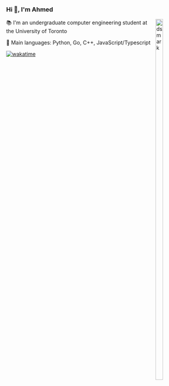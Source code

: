 ### Hi 👋, I'm Ahmed


<img alt="dsmark" align="right"  height="50%" width="20%" src="https://c.tenor.com/NzrqQHFBVz8AAAAj/kitty-transparent.gif">


📚 I'm an undergraduate computer engineering student at the University of Toronto

🌟 Main languages: Python, Go, C++, JavaScript/Typescript

[![wakatime](https://wakatime.com/badge/user/a4c96e12-aca2-4c2e-84dc-02c0616547df.svg)](https://wakatime.com/@a4c96e12-aca2-4c2e-84dc-02c0616547df)
